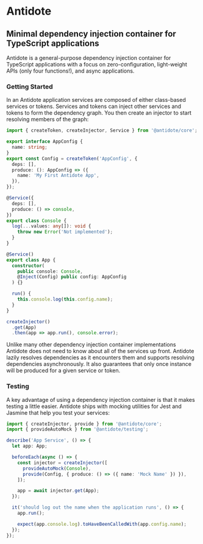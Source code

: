 # Antidote

## Minimal dependency injection container for TypeScript applications

Antidote is a general-purpose dependency injection container for TypeScript applications
with a focus on zero-configuration, light-weight APIs (only four functions!), and async applications.

### Getting Started

In an Antidote application services are composed of either class-based services or tokens. Services and tokens can inject other services and tokens to form the dependency graph. You then create an injector to start resolving members of the graph:

```ts
import { createToken, createInjector, Service } from '@antidote/core';

export interface AppConfig {
  name: string;
}
export const Config = createToken('AppConfig', {
  deps: [],
  produce: (): AppConfig => ({
    name: 'My First Antidote App',
  }),
});

@Service({
  deps: [],
  produce: () => console,
})
export class Console {
  log(...values: any[]): void {
    throw new Error('Not implemented');
  }
}

@Service()
export class App {
  constructor(
    public console: Console,
    @Inject(Config) public config: AppConfig
  ) {}

  run() {
    this.console.log(this.config.name);
  }
}

createInjector()
  .get(App)
  .then(app => app.run(), console.error);
```

Unlike many other dependency injection container implementations Antidote does not need to know about all of the services up front. Antidote lazily resolves dependencies as it encounters them and supports resolving dependencies asynchronously. It also guarantees that only once instance will be produced for a given service or token.

### Testing

A key advantage of using a dependency injection container is that it makes testing a little easier. Antidote ships with mocking utilities for Jest and Jasmine that help you test your services:

```ts
import { createInjector, provide } from '@antidote/core';
import { provideAutoMock } from '@antidote/testing';

describe('App Service', () => {
  let app: App;

  beforeEach(async () => {
    const injector = createInjector([
      provideAutoMock(Console),
      provide(Config, { produce: () => ({ name: 'Mock Name' }) }),
    ]);

    app = await injector.get(App);
  });

  it('should log out the name when the application runs', () => {
    app.run();

    expect(app.console.log).toHaveBeenCalledWith(app.config.name);
  });
});
```
